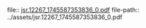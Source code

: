 file:: [jsr.12267_1745587353836_0.pdf](../assets/jsr.12267_1745587353836_0.pdf)
file-path:: ../assets/jsr.12267_1745587353836_0.pdf
